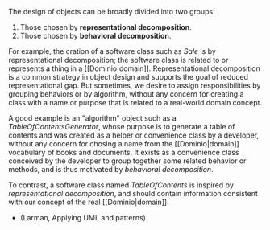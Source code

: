 The design of objects can be broadly divided into two groups:
1. Those chosen by **representational decomposition**.
2. Those chosen by **behavioral decomposition**.

For example, the cration of a software class such as *Sale* is by representational decomposition; the software class is related to or represents a thing in a [[Dominio|domain]]. Representational decomposition is a common strategy in object design and supports the goal of reduced representational gap. But sometimes, we desire to assign responsibilities by grouping behaviors or by algorithm, without any concern for creating a class with a name or purpose that is related to a real-world domain concept.

A good example is an "algorithm" object such as a *TableOfContentsGenerator*, whose purpose is to generate a table of contents and was created as a helper or convenience class by a developer, without any concern for chosing a name from the [[Dominio|domain]] vocabulary of books and documents. It exists as a convenience class conceived by the developer to group together some related behavior or methods, and is thus motivated by *behavioral decomposition*.

To contrast, a software class named *TableOfContents* is inspired by *representational decomposition*, and should contain information consistent with our concept of the real [[Dominio|domain]].

- (Larman, Applying UML and patterns)
